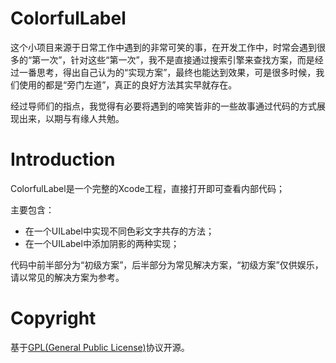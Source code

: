 # ColorfulLabel

这个小项目来源于日常工作中遇到的非常可笑的事，在开发工作中，时常会遇到很多的“第一次”，针对这些“第一次”，我不是直接通过搜索引擎来查找方案，而是经过一番思考，得出自己认为的“实现方案”，最终也能达到效果，可是很多时候，我们使用的都是“旁门左道”，真正的良好方法其实早就存在。


经过导师们的指点，我觉得有必要将遇到的啼笑皆非的一些故事通过代码的方式展现出来，以期与有缘人共勉。


# Introduction

ColorfulLabel是一个完整的Xcode工程，直接打开即可查看内部代码；

主要包含：

- 在一个UILabel中实现不同色彩文字共存的方法；
- 在一个UILabel中添加阴影的两种实现；

代码中前半部分为“初级方案”，后半部分为常见解决方案，“初级方案”仅供娱乐，请以常见的解决方案为参考。

# Copyright

基于[GPL(General Public License)](http://www.gnu.org/licenses/gpl.html)协议开源。
